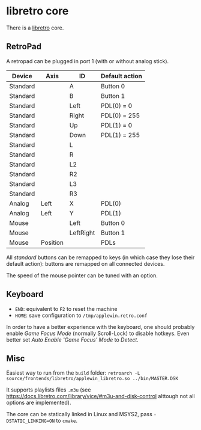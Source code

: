 # libretro core

There is a [libretro](https://docs.libretro.com/development/cores/developing-cores/) core.

## RetroPad

A retropad can be plugged in port 1 (with or without analog stick).

| Device | Axis | ID | Default action |
| ------ | ------ | ------- | ---- |
| Standard | | A | Button 0 |
| Standard | | B | Button 1 |
| Standard | | Left | PDL(0) = 0 |
| Standard | | Right | PDL(0) = 255 |
| Standard | | Up | PDL(1) = 0 |
| Standard | | Down | PDL(1) = 255 |
| Standard | | L |  |
| Standard | | R |  |
| Standard | | L2 |  |
| Standard | | R2 |  |
| Standard | | L3 |  |
| Standard | | R3 |  |
| Analog | Left | X | PDL(0) |
| Analog | Left | Y | PDL(1) |
| Mouse  | | Left | Button 0 |
| Mouse  | | LeftRight | Button 1 |
| Mouse  | Position | | PDLs |

All *standard* buttons can be remapped to keys (in which case they lose their default action): buttons are remapped on all connected devices.

The speed of the mouse pointer can be tuned with an option.

## Keyboard

* ``END``: equivalent to ``F2`` to reset the machine
* ``HOME``: save configuration to `/tmp/applewin.retro.conf`

In order to have a better experience with the keyboard, one should probably enable *Game Focus Mode* (normally Scroll-Lock) to disable hotkeys. Even better set *Auto Enable 'Game Focus' Mode* to *Detect*.

## Misc

Easiest way to run from the ``build`` folder:
``retroarch -L source/frontends/libretro/applewin_libretro.so ../bin/MASTER.DSK``

It supports playlists files `.m3u` (see https://docs.libretro.com/library/vice/#m3u-and-disk-control alttough not all options are implemented).

The core can be statically linked in Linux and MSYS2, pass `-DSTATIC_LINKING=ON` to `cmake`.
